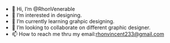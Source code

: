 - 👋 Hi, I’m @RhonVenerable
- 👀 I’m interested in designing.
- 🌱 I’m currently learning grahpic designing.
- 💞️ I’m looking to collaborate on different graphic designer.
- 📫 How to reach me thru my email:rhonvincent233@gmail.com

<!---
RhonVenerable/RhonVenerable is a ✨ special ✨ repository because its `README.md` (this file) appears on your GitHub profile.
You can click the Preview link to take a look at your changes.
--->
